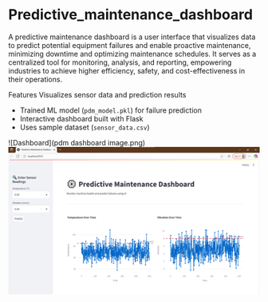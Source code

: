 # Predictive_maintenance_dashboard
A predictive maintenance dashboard is a user interface that visualizes data to predict potential equipment failures and enable proactive maintenance, minimizing downtime and optimizing maintenance schedules. It serves as a centralized tool for monitoring, analysis, and reporting, empowering industries to achieve higher efficiency, safety, and cost-effectiveness in their operations.

Features
Visualizes sensor data and prediction results
- Trained ML model (`pdm_model.pkl`) for failure prediction
- Interactive dashboard built with Flask
- Uses sample dataset (`sensor_data.csv`)




![Dashboard](pdm dashboard image.png)
<img src="pdm dashboard image.png" width="600">
